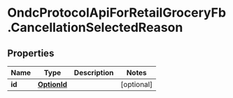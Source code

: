 # OndcProtocolApiForRetailGroceryFb.CancellationSelectedReason

## Properties
Name | Type | Description | Notes
------------ | ------------- | ------------- | -------------
**id** | [**OptionId**](OptionId.md) |  | [optional] 
